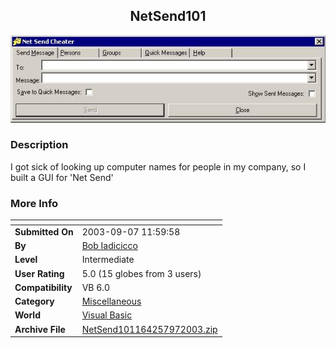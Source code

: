 ﻿<div align="center">

## NetSend101

<img src="PIC200397127263814.jpg">
</div>

### Description

I got sick of looking up computer names for people in my company, so I built a GUI for 'Net Send'
 
### More Info
 


<span>             |<span>
---                |---
**Submitted On**   |2003-09-07 11:59:58
**By**             |[Bob Iadicicco](https://github.com/Planet-Source-Code/PSCIndex/blob/master/ByAuthor/bob-iadicicco.md)
**Level**          |Intermediate
**User Rating**    |5.0 (15 globes from 3 users)
**Compatibility**  |VB 6\.0
**Category**       |[Miscellaneous](https://github.com/Planet-Source-Code/PSCIndex/blob/master/ByCategory/miscellaneous__1-1.md)
**World**          |[Visual Basic](https://github.com/Planet-Source-Code/PSCIndex/blob/master/ByWorld/visual-basic.md)
**Archive File**   |[NetSend101164257972003\.zip](https://github.com/Planet-Source-Code/bob-iadicicco-netsend101__1-48333/archive/master.zip)








